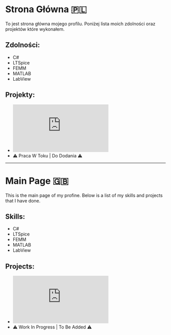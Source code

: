 # Strona Główna 🇵🇱
To jest strona główna mojego profilu. Poniżej lista moich zdolności oraz projektów które wykonałem.
## Zdolności:
- C#
- LTSpice
- FEMM
- MATLAB
- LabView
## Projekty:
 - ![Praca równoległa transformatorów](https://github.com/Kacper-Hoffman/Parallel-Operation/blob/main/README.md)
 - ⚠️ Praca W Toku | Do Dodania ⚠️
---
# Main Page 🇬🇧
This is the main page of my profine. Below is a list of my skills and projects that I have done.
## Skills:
- C#
- LTSpice
- FEMM
- MATLAB
- LabView
## Projects:
- ![Parallel operation of transformers](https://github.com/Kacper-Hoffman/Parallel-Operation/blob/main/README.md)
- ⚠️ Work In Progress | To Be Added ⚠️
